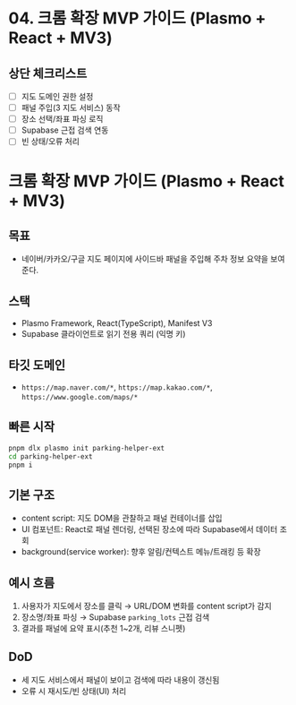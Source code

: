 # 04. 크롬 확장 MVP 가이드 (Plasmo + React + MV3)

## 상단 체크리스트
- [ ] 지도 도메인 권한 설정
- [ ] 패널 주입(3 지도 서비스) 동작
- [ ] 장소 선택/좌표 파싱 로직
- [ ] Supabase 근접 검색 연동
- [ ] 빈 상태/오류 처리

# 크롬 확장 MVP 가이드 (Plasmo + React + MV3)

## 목표
- 네이버/카카오/구글 지도 페이지에 사이드바 패널을 주입해 주차 정보 요약을 보여준다.

## 스택
- Plasmo Framework, React(TypeScript), Manifest V3
- Supabase 클라이언트로 읽기 전용 쿼리 (익명 키)

## 타깃 도메인
- `https://map.naver.com/*`, `https://map.kakao.com/*`, `https://www.google.com/maps/*`

## 빠른 시작
```bash
pnpm dlx plasmo init parking-helper-ext
cd parking-helper-ext
pnpm i
```

## 기본 구조
- content script: 지도 DOM을 관찰하고 패널 컨테이너를 삽입
- UI 컴포넌트: React로 패널 렌더링, 선택된 장소에 따라 Supabase에서 데이터 조회
- background(service worker): 향후 알림/컨텍스트 메뉴/트래킹 등 확장

## 예시 흐름
1) 사용자가 지도에서 장소를 클릭 → URL/DOM 변화를 content script가 감지
2) 장소명/좌표 파싱 → Supabase `parking_lots` 근접 검색
3) 결과를 패널에 요약 표시(추천 1~2개, 리뷰 스니펫)

## DoD
- 세 지도 서비스에서 패널이 보이고 검색에 따라 내용이 갱신됨
- 오류 시 재시도/빈 상태(UI) 처리

